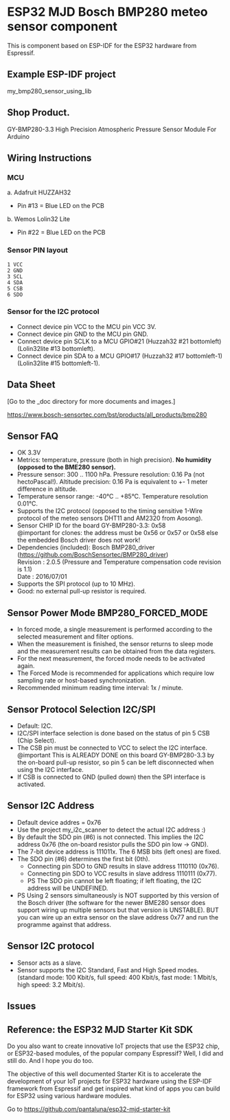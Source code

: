 # ESP32 MJD Bosch BMP280 meteo sensor component
This is component based on ESP-IDF for the ESP32 hardware from Espressif.



## Example ESP-IDF project
my_bmp280_sensor_using_lib

## Shop Product.
GY-BMP280-3.3 High Precision Atmospheric Pressure Sensor Module For Arduino



## Wiring Instructions
### MCU
a. Adafruit HUZZAH32
- Pin #13 = Blue LED on the PCB

b. Wemos Lolin32 Lite
- Pin #22 = Blue LED on the PCB

### Sensor PIN layout
```
1 VCC
2 GND
3 SCL
4 SDA
5 CSB
6 SDO
```

### Sensor for the I2C protocol
- Connect device pin VCC to the MCU pin VCC 3V.
- Connect device pin GND to the MCU pin GND.
- Connect device pin SCLK to a MCU GPIO#21 (Huzzah32 #21 bottomleft)(Lolin32lite #13 bottomleft).
- Connect device pin SDA to a MCU GPIO#17  (Huzzah32 #17 bottomleft-1)(Lolin32lite #15 bottomleft-1).



## Data Sheet
[Go to the _doc directory for more documents and images.]

https://www.bosch-sensortec.com/bst/products/all_products/bmp280



## Sensor FAQ
- OK 3.3V
- Metrics: temperature, pressure (both in high precision). **No humidity (opposed to the BME280 sensor).**
- Pressure sensor: 300 .. 1100 hPa. Pressure resolution: 0.16 Pa (not hectoPascal!). Altitude precision: 0.16 Pa is equivalent to +- 1 meter difference in altitude.
- Temperature sensor range: -40°C .. +85°C. Temperature resolution 0.01°C.
- Supports the I2C protocol (opposed to the timing sensitive 1-Wire protocol of the meteo sensors DHT11 and AM2320 from Aosong).
- Sensor CHIP ID for the board GY-BMP280-3.3: 0x58 \
  @important for clones: the address must be 0x56 or 0x57 or 0x58 else the embedded Bosch driver does not work!
- Dependencies (included): Bosch BMP280_driver (https://github.com/BoschSensortec/BMP280_driver) \
     Revision : 2.0.5 (Pressure and Temperature compensation code revision is 1.1) \
     Date : 2016/07/01
- Supports the SPI protocol (up to 10 MHz).
- Good: no external pull-up resistor is required.



## Sensor Power Mode BMP280_FORCED_MODE
- In forced mode, a single measurement is performed according to the selected measurement and filter options.
- When the measurement is finished, the sensor returns to sleep mode and the measurement results can be obtained from the data registers.
- For the next measurement, the forced mode needs to be activated again.
- The Forced Mode is recommended for applications which require low sampling rate or host-based synchronization.
- Recommended minimum reading time interval: 1x / minute.



## Sensor Protocol Selection I2C/SPI
- Default: I2C.
- I2C/SPI interface selection is done based on the status of pin 5 CSB (Chip Select).
- The CSB pin must be connected to VCC to select the I2C interface. @important This is ALREADY DONE on this board GY-BMP280-3.3 by the on-board pull-up resistor, so pin 5 can be left disconnected when using the I2C interface.
- If CSB is connected to GND (pulled down) then the SPI interface is activated.



## Sensor I2C Address
- Default device addres = 0x76
- Use the project my_i2c_scanner to detect the actual I2C address :)
- By default the SDO pin (#6) is not connected. This implies the I2C address 0x76 (the on-board resistor pulls the SDO pin low -> GND).
- The 7-bit device address is 111011x. The 6 MSB bits (left ones) are fixed.
- The SDO pin (#6) determines the first bit (0th).
    + Connecting pin SDO to GND results in slave address 1110110 (0x76).
    + Connecting pin SDO to VCC results in slave address 1110111 (0x77).
    + PS The SDO pin cannot be left floating; if left floating, the I2C address will be UNDEFINED.
- PS Using 2 sensors simultaneously is NOT supported by this version of the Bosch driver (the software for the newer BME280 sensor does support wiring up multiple sensors but that version is UNSTABLE). 
  BUT you can wire up an extra sensor on the slave address 0x77 and run the programme against that address.



## Sensor I2C protocol
- Sensor acts as a slave.
- Sensor supports the I2C Standard, Fast and High Speed modes. (standard mode: 100 Kbit/s, full speed: 400 Kbit/s, fast mode: 1 Mbit/s, high speed: 3.2 Mbit/s).



## Issues



## Reference: the ESP32 MJD Starter Kit SDK

Do you also want to create innovative IoT projects that use the ESP32 chip, or ESP32-based modules, of the popular company Espressif? Well, I did and still do. And I hope you do too.

The objective of this well documented Starter Kit is to accelerate the development of your IoT projects for ESP32 hardware using the ESP-IDF framework from Espressif and get inspired what kind of apps you can build for ESP32 using various hardware modules.

Go to https://github.com/pantaluna/esp32-mjd-starter-kit

